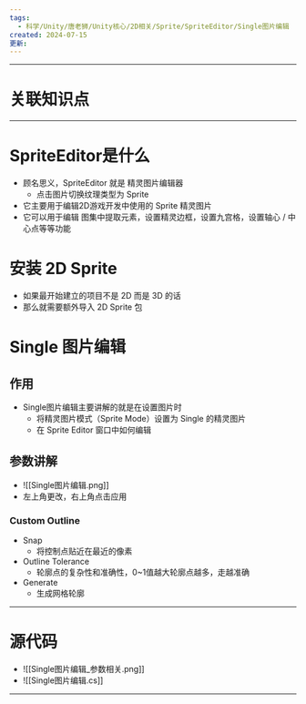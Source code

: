 ```yaml
---
tags:
  - 科学/Unity/唐老狮/Unity核心/2D相关/Sprite/SpriteEditor/Single图片编辑
created: 2024-07-15
更新:
---
```


---
# 关联知识点



---
# SpriteEditor是什么

- 顾名思义，SpriteEditor 就是 精灵图片编辑器
	- 点击图片切换纹理类型为 Sprite 
- 它主要用于编辑2D游戏开发中使用的 Sprite 精灵图片
- 它可以用于编辑 图集中提取元素，设置精灵边框，设置九宫格，设置轴心 / 中心点等等功能
# 安装 2D Sprite

- 如果最开始建立的项目不是 2D 而是 3D 的话
- 那么就需要额外导入 2D Sprite 包
# Single 图片编辑
## 作用

- Single图片编辑主要讲解的就是在设置图片时
	- 将精灵图片模式（Sprite Mode）设置为 Single 的精灵图片
	- 在 Sprite Editor 窗口中如何编辑
## 参数讲解

+ ![[Single图片编辑.png]]
+ 左上角更改，右上角点击应用
### Custom Outline

- Snap
	- 将控制点贴近在最近的像素
- Outline Tolerance 
	- 轮廓点的复杂性和准确性，0~1值越大轮廓点越多，走越准确
- Generate
	- 生成网格轮廓


---
# 源代码

- ![[Single图片编辑_参数相关.png]]
- ![[Single图片编辑.cs]]

---